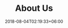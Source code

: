 ---
title: "About Us"
date: 2018-08-04T02:19:33+06:00
bg_image: images/background/page-title.jpg
description : "Writer Publishing Solutions About Section"
---